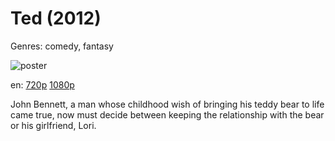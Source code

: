 # Ted (2012)

Genres: comedy, fantasy

![poster](http://image.tmdb.org/t/p/w500/yLdP2vDa1BqxLSbikGypGtAEOGe.jpg)

en:
  [720p](magnet:?xt=urn:btih:ffef6109d7b18264b55f4bbd662c942fcdc45e0c&dn=Ted+(2012)&tr=udp%3A%2F%2Ftracker.beeimg.com%3A6969%2Fannounce&tr=udp%3A%2F%2Ftracker.openbittorrent.com%3A80%2Fannounce&tr=udp%3A%2F%2Ftracker.publicbt.com%3A80%2Fannounce)
  [1080p](magnet:?xt=urn:btih:d1c1a7ec4f83adeecc70d698ca27f4762f11f2f5&dn=Ted+(2012)+%5B1080p%5D&tr=udp%3A%2F%2Ftracker.yify-torrents.com%2Fannounce&tr=udp%3A%2F%2Ftracker.1337x.org%3A80%2Fannounce&tr=udp%3A%2F%2Fexodus.desync.com%3A6969&tr=udp%3A%2F%2Ftracker.istole.it%3A80&tr=udp%3A%2F%2Ftracker.ccc.de%3A80%2Fannounce&tr=http%3A%2F%2Ffr33dom.h33t.com%3A3310%2Fannounce&tr=udp%3A%2F%2Ftracker.publicbt.com%3A80&tr=udp%3A%2F%2Fcoppersurfer.tk%3A6969%2Fannounce&tr=udp%3A%2F%2Ftracker.openbittorrent.com%3A80%2Fannounce)
  


John Bennett, a man whose childhood wish of bringing his teddy bear to life came true, now must decide between keeping the relationship with the bear or his girlfriend, Lori.